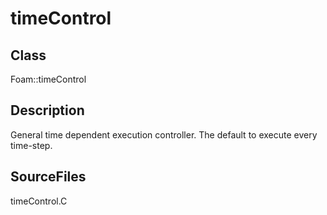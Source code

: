 # timeControl 
## Class
Foam::timeControl

## Description
General time dependent execution controller.
The default to execute every time-step.

## SourceFiles
timeControl.C

